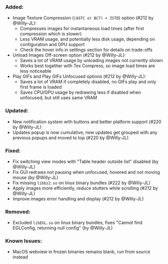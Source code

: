 ### Added:
- Image Texture Compression (`(ASTC or BC7) + ZSTD`) option (#212 by @Willy-JL):
  - Compresses images for instantaneous load times (after first compression which is slower)
  - Less VRAM usage, and potentially less disk usage, depending on configuration and GPU support
  - Check the hover info in settings section for details on trade-offs
- Unload Images Off-screen option (#212 by @Willy-JL):
  - Saves a lot of VRAM usage by unloading images not currently shown
  - Works best together with Tex Compress, so image load times are less noticeable
- Play GIFs and Play GIFs Unfocused options (#212 by @Willy-JL):
  - Saves a lot of VRAM if completely disabled, no GIFs play and only first frame is loaded
  - Saves CPU/GPU usage by redrawing less if disabled when unfocused, but still uses same VRAM

### Updated:
- New notification system with buttons and better platform support (#220 by @Willy-JL)
- Updates popup is now cumulative, new updates get grouped with any previous popups and moved to top (#220 by @Willy-JL)

### Fixed:
- Fix switching view modes with "Table header outside list" disabled (by @Willy-JL)
- Fix GUI redraws not pausing when unfocused, hovered and not moving mouse (by @Willy-JL)
- Fix missing `libbz2.so` on linux binary bundles (#222 by @Willy-JL)
- Apply images more efficiently, reduce stutters while scrolling (#212 by @Willy-JL)
- Improve images error handling and display (#212 by @Willy-JL)

### Removed:
- Excluded `libEGL.so` on linux binary bundles, fixes "Cannot find EGLConfig, returning null config" (by @Willy-JL)

### Known Issues:
- MacOS webview in frozen binaries remains blank, run from source instead
